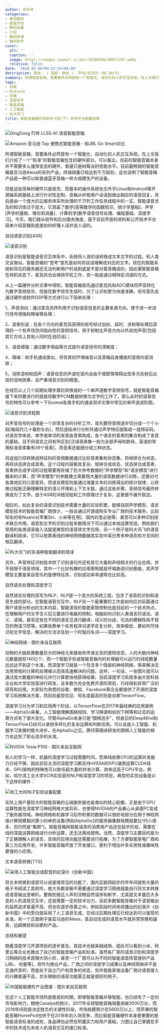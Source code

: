 ```yaml
---
author: 农步祥
categories:
- 移动数码
- 智能手机
- 数码设备
- 介绍
- 数码终端
- 数码附件
cover:
  alt: ''
  caption: ''
  image: https://images.soomal.cc/doc/20180206/00073287.webp
  relative: false
date: '2018-02-06T04:52:55+08:00'
description: 源自： | 版权：原创 |  平均/总评分：08.50/51
summary: 所谓智能音箱，首要条件必然是有一个智能化、自动化的人机交互系统。在上文我们介绍了一个“标准”的智能音箱包含的硬件部分。可以看出，目前的智能音箱本身并不需要多么强悍变态的硬件，今天，我们就从软件和后台服务角度，基于目前开放的资料和公开技术平台简单介绍音箱到底是如何听懂人话并说人话的。
tags:
- 谷歌
- Android
- 苹果
- 语音助手
- 智能音箱
- 人工智能
- 科大讯飞
title: 智能音箱硬件和软件介绍[下] 软件平台和服务端
---
```


![DingDong 叮咚 LLSS-A1 语音智能音箱](https://images.soomal.cc/doc/20160605/00061090_01.webp)



![Amazon 亚马逊 Tap 便携式智能音箱 - 和JBL Go Smart对比](https://images.soomal.cc/doc/20160720/00062053_01.webp)



所谓智能音箱，首要条件必然是有一个智能化、自动化的人机交互系统。在上文我们介绍了一个“标准”的智能音箱包含的硬件部分。可以看出，目前的智能音箱本身并不需要多么强悍变态的硬件，普遍只是树莓派的性能水平。目前最畅销的智能音箱是亚马逊Alexa的系列产品，终端销量已经达到千万级别，这也说明了智能音箱产品是一种可以和普通蓝牙音箱一样大规模生产的设备。



但是这些简单的硬件只是驱壳，而基本的操作系统也无外乎Linux和Android等开源操系统基础上进行针对性定制，音箱从听取用户话语到做出相应的语音回复，背后是由一个庞大的云服务体系所处理的千万列工作任务线程中的一支，智能语音涉及的知识库过于庞大，它涵盖了数学[高等数学的函数知识、统计学基础]、声学[声学的基础、理论和测量]、计算机学[数字语音信号处理、编程基础、深度学习]。今天，我们就从软件和后台服务角度，基于目前开放的资料和公开技术平台简单介绍音箱到底是如何听懂人话并说人话的。



自动语音识别[ASR]



![语音识别](https://images.soomal.cc/doc/20180206/00073279.webp)



语音识别是智能语音交互体系中，系统将人说的话转换成文本文字的过程，和人类交谈类似，智能音箱的“思考”首先是如何将说话理解成对应的文字。现在的智能系统和背后的服务器还无法判断用户的话到底是不是对着音箱说的，因此需智能音箱在待机状态下，麦克风也会保持开机工作，但一般是通过喊特定词语的方式。



从上一篇硬件分析文章中得知，智能音箱首先通过麦克风和ADC模块将声音转化为数字音频信号，但是在数字信号生成时，为了让识别更为快速准确，信号首先会通过硬件或软件DSP等方式进行以下简单处理：



1、声音测向：通过麦克风阵列用于识别语音信息的主要来源方向，便于进一步进行信号增强和降噪等处理；



2、波束形成：在各个方向的麦克风获得的信号经过加权、延时、求和等处理后获得的一个有声场空间指向性的音频信号，用于抑制主声音方向以外其他声音[包括其它方向上其他人同时在说的话]；



3、语音增强：通过数字增益等方式提升语音信号的清晰度；



4、降噪：和手机通话类似，将背景的环境噪音以及音箱自身播放的音频内容消除；



5，消除混响和回声：语音信息的声波在室内会由于墙壁等障碍出现多次反射后出现的混响效果，会严重语音识别的精度。



在经历以上几个前期处理步骤后转换成的一个单声道数字音频信号，就是智能音箱接下来将要进行的就是将数字PCM数据转换为文字的工作了。那么此时的语音信号的特性可以参考一下Soomal各类手机的通话测评文章中常见的单声道波形图。



![语音识别流程图](https://images.soomal.cc/doc/20180206/00073280.webp)



对声音信号的处理是一个非常复杂的分析工作，首先要将音频逐步切分成一个个小段[每段约几十毫秒左右]，然后逐段进行分析并通过声学特征提取成一组特征码。对语言学来说，单字或单词的发音由音素构成，各个语言的音素的集合构成了发音的基础，且不同语言之间有所区别[汉语音素集一般为全部声母和韵母，英语的常用标准音素集有39个音素]，而音素还能细分成三种状态。



将这组已经转换成特征码的音频数据通过比较音素集和状态集，将帧拼合为状态，再将状态拼合成音素。这个过程内容极其复杂，帧拼合成状态、状态拼合成音素、音素拼合成字词的过程需要用存储了巨大参考数据的“声学模型”和“语言模型”进行概率的计算，而“声学模型”的参数建立需要用大量的语音数据进行训练，还要对付各类地区的口音差异。而语言模型则是通过海量文本的训练得出的统计规律，让转换过程能正确理解特定的语义环境和上下文关联。通过这些步骤，音频信号最终转换成为了文字。由于ASR的详细流程和工作原理过于复杂，这里便不展开叙述。



相应的，如此复杂的语音识别技术需要大量的实验积累，能够自研声学模型、语言模型技术的智能音箱厂商很少，一般会通过开源或购买专业厂商的技术服务，比较知名的有Nuance[苹果Siri、小米等在用]、国内的思必驰等，甚至可以多种识别技术联合共用。语音到文字的识别过程多数情况下可以通过本地运算完成，例如我们常用的各类语音输入法就是典型的语音转文字应用，另一个例子是科大讯飞的语音翻译机晓译，它可以依靠离线的神经网络数据库实现中英日粤多种语言和方言间的相互翻译。



![科大讯飞的多语种智能翻译机晓译](https://images.soomal.cc/doc/20180206/00073281.webp)



另外，声音特征识别技术除了识别语句外还有其它大量和声频相关的行业应用，并不局限于语音领域，其中一个比较有趣的应用案例就是哼唱曲调识别歌曲，其声学模型主要是来自音乐的旋律特征库，识别成功率率通常也比较高。



自然语言处理和深度学习



自然语言处理的简写为NLP，NLP是一个庞大的系统工程，包含了语音的识别和语音生成的部分。在智能语音交互中，NLP另一个最重要的工作是如何应对前面通过用户语音分析出的文本内容，智能语音的智能家居控制也是目前的一个技术热点，在理解用户的文字含义后又要进行电器的控制。电脑如何识别人类语言的语法、语义、语境，甚至还有在不同的语言见进行翻译，词义的分歧，句法的模糊性和不规范的用语习惯等。如果依靠单个任务程序对逐字反复分析，效率极低，要如何尽快识别文字信息，解决的方法涉及到一个时髦的名词――深度学习。



![神经网络 - 图片来自互联网](https://images.soomal.cc/doc/20180206/00073282.webp)



动物的大脑依靠数量巨大的神经元来接收和传递五官的感知信息，人的大脑内神经元数量就有140亿个，而一个智能手机或智能音箱内的处理器可以运行的线程数量远远达不到这个水准。而深度学习就是一个包含多个隐层的神经网络，用来解决无法用常规的计算机处理难以高效高速解决的问题。这样，一句话、一张图片就可以通过庞大数量的神经元并行计算更快地获得结果。目前深度学习系统多由大型科技企业和大学实验室进行研发，且多数为完全免费开源的项目，已经得到非常广泛的研究和应用。大家较为熟悉的谷歌、微软、Facebook等企业都提供了开源的深度学习系统解决方案，而目前最受欢迎、知名度最高的则是谷歌TensorFlow。



深度学习分为学习和应用两个阶段，以TensorFlow在2017年最经典的应用案例――AlphaGo来看，人工智能理解围棋规则、学习棋谱和如何下棋等和过去的运算方式有了很大变化。尽管AlphaGo本身只是“围棋选手”，但身后的DeepMind和TensorFlow已经可以承担多样化的复杂运算和判断应用。可以说是人工智能、机器学习发展的极大进步，在AlphaGo之后，腾讯等跟进研发的围棋人工智能的棋力也达到了职业选手的水准。



![NVIDIA Tesla P100 - 图片来自互联网](https://images.soomal.cc/doc/20180206/00073283.webp)



和人的学习一样，机器的深度学习过程需要时间，而单纯依靠CPU的运算并发能力已经不够，因此目前主流的深度学习都支持nVIDIA的GPU通用运算CUDA技术，GPU架构的特殊性可以胜任超大量的并发计算，效率远高于CPU平台。例如，哈尔滨工业大学SCIR实验室的NLP和深度学习的项目，典型的实验设备是以下这样的硬件：



![哈工大的NLP实验设备配置](https://images.soomal.cc/doc/20180206/00073284.webp)



实际上用户量较大的智能音箱的云端服务器也是类似的核心配置，正是由于GPU运算性能在深度学习神经网络大放异彩，也使得NVIDIA的产品重心从桌面PC变成了服务器领域。神经网络和机器学习后所积累的数据可以很好地部分应用于神经网络计算规模相对更小的单机设备[例如AlphaGo2的服务器集群规模就要比1代小很多，但仍然是“集群”]。智能音箱和智能语音的消费类产品还在起步阶段，需要在线的深度运算网络进行分析运算，还无法离线使用。当然，深度学习主要目的是为了正确理解人的语言，具体的应用功能还需要进行拓展，为了方便智能家电厂商和第三方应用开发，许多智能音箱开放了开发接口，更利于增加许多实用性或趣味性更强的小应用。



文本语音转换[TTS]



![采用人工智能合成配音的纪录片《创新中国》](https://images.soomal.cc/doc/20180206/00073286_01.webp)



将文本转换到语音可以说是很常见的功能了，国内互联网起步的早年间就有大量的电子书阅读工具软件。绝大多数音箱不需要通过深度学习网络就能自行将文本转换成语音输出至喇叭。要做到接近人声的流畅自然语序和断字，尤其是文本量巨大多变的人机语音交互中，还是需要一定的技术功力，目前多数智能音箱对于语音输出的品质追求普遍不高，但也在逐步改善之中。例如前段时间央视播出的纪录片《创新中国》中的旁白就采用了人工语音生成，在经过后期处理后已经达到可以接受的水准。另一个正面例子是亚马逊的Alexa，其自动生成的语音水平就非常惊艳和逼真，远超微软和谷歌的产品。



总结和展望



随着深度学习开源项目的逐步普及，其技术也越来越成熟，因此可以看到小米、阿里云等企业也推出了自己的智能音箱产品和标准。虽然各厂家的语音识别和深度学习网络的技术原理大同小异，甚至一个厂商可以为不同的智能语音阵营提供产品[JBL、哈曼等]，但作为商业产品，厂商之间的深度学习成果以及神经网络并不是互通共享的，而是处于自立门户和竞争的状态，另外智能家电设备厂商对语音接入的兴趣普遍不高，京东微联的语音功能匮乏就是很好的例子。



![中国智能硬件产业图谱 - 图片来自互联网](https://images.soomal.cc/doc/20180206/00073285.webp)



在这个人工智能市场热度极高的时期，即使智能音箱并够智能，也已经有了一定的市场影响力，根绝Canalys的统计，2017年全球智能音箱销量突破3000万台，而2018年间则是决定胜负的关键性阶段，市场规模预计在5600万以上，而苹果的智能音箱HomePod也终于在2018年初入场竞争，而比智能音箱硬件本身更重要的是智能语音标准的成败，各品牌也必然在积蓄实力和用户基础，力图让自己掌握在手中的技术成为未来人机语音交互的接口标准。